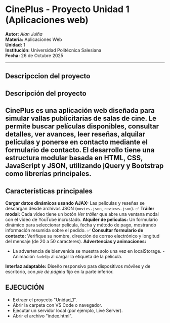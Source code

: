 # CinePlus - Proyecto Unidad 1 (Aplicaciones web)

**Autor:** *Alan Juiña*  
**Materia:** Aplicaciones Web  
**Unidad:** 1  
**Institución:** Universidad Politécnica Salesiana    
**Fecha:** 26 de Octubre 2025  

---------
## Descripccion del proyecto
## Descripción del proyecto

CinePlus es una aplicación web diseñada para simular vallas publicitarias de salas de cine.
Le permite buscar películas disponibles, consultar detalles, ver avances, leer reseñas, alquilar películas y ponerse en contacto mediante el formulario de contacto. El desarrollo tiene una estructura modular basada en **HTML, CSS, JavaScript y JSON**, utilizando **jQuery y Bootstrap** como librerías principales.
---

## Características principales

**Cargar datos dinámicos usando AJAX:**
Las películas y reseñas se descargan desde archivos JSON (`movies.json`, `reviews.json`). ✅ **Tráiler modal:**
Cada vídeo tiene un botón *Ver tráiler* que abre una ventana modal con el vídeo de YouTube incrustado.
**Alquiler de películas:**
Un formulario dinámico para seleccionar película, fecha y método de pago, mostrando información resumida sobre el pedido. ✅ **Consultar formulario de contacto:**
Verifique su nombre, dirección de correo electrónico y longitud del mensaje (de 20 a 50 caracteres).
**Advertencias y animaciones:**
- La advertencia de bienvenida se muestra solo una vez en localStorage. - Animación `fadeUp` al cargar la etiqueta de la película.

**Interfaz adaptable:**
Diseño responsivo para dispositivos móviles y de escritorio, con *pie de página* fijo en la parte inferior.

## EJECUCIÓN

- Extraer el proyecto "Unidad_1".
- Abrir la carpeta con VS Code o navegador.
- Ejecutar un servidor local (por ejemplo, Live Server).
- Abrir el archivo "index.html".

